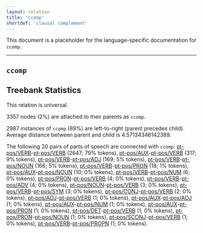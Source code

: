```yaml
---
layout: relation
title: 'ccomp'
shortdef: 'clausal complement'
---
```


This document is a placeholder for the language-specific documentation
for `ccomp`.


--------------------------------------------------------------------------------

## `ccomp`

## Treebank Statistics

This relation is universal.

3357 nodes (2%) are attached to their parents as `ccomp`.

2987 instances of `ccomp` (89%) are left-to-right (parent precedes child).
Average distance between parent and child is 4.57134346142389.

The following 20 pairs of parts of speech are connected with `ccomp`: [pt-pos/VERB]()-[pt-pos/VERB]() (2647; 79% tokens), [pt-pos/AUX]()-[pt-pos/VERB]() (317; 9% tokens), [pt-pos/VERB]()-[pt-pos/ADJ]() (169; 5% tokens), [pt-pos/VERB]()-[pt-pos/NOUN]() (166; 5% tokens), [pt-pos/VERB]()-[pt-pos/PRON]() (18; 1% tokens), [pt-pos/AUX]()-[pt-pos/NOUN]() (10; 0% tokens), [pt-pos/VERB]()-[pt-pos/NUM]() (6; 0% tokens), [pt-pos/PRON]()-[pt-pos/VERB]() (4; 0% tokens), [pt-pos/VERB]()-[pt-pos/ADV]() (4; 0% tokens), [pt-pos/NOUN]()-[pt-pos/VERB]() (3; 0% tokens), [pt-pos/VERB]()-[pt-pos/SYM]() (3; 0% tokens), [pt-pos/CONJ]()-[pt-pos/VERB]() (2; 0% tokens), [pt-pos/ADJ]()-[pt-pos/VERB]() (1; 0% tokens), [pt-pos/AUX]()-[pt-pos/ADJ]() (1; 0% tokens), [pt-pos/AUX]()-[pt-pos/NUM]() (1; 0% tokens), [pt-pos/AUX]()-[pt-pos/PRON]() (1; 0% tokens), [pt-pos/DET]()-[pt-pos/VERB]() (1; 0% tokens), [pt-pos/PRON]()-[pt-pos/NOUN]() (1; 0% tokens), [pt-pos/SCONJ]()-[pt-pos/VERB]() (1; 0% tokens), [pt-pos/VERB]()-[pt-pos/PROPN]() (1; 0% tokens).


